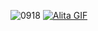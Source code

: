 ![0918](https://github.com/user-attachments/assets/00be80e7-fc6e-47b0-892a-ce68a9c0bc84)
<a href="https://github.com/user-attachments/assets/00be80e7-fc6e-47b0-892a-ce68a9c0bc84">
  <img src="https://github.com/user-attachments/assets/00be80e7-fc6e-47b0-892a-ce68a9c0bc84" alt="Alita GIF" style="width:auto; height:auto"/>
</a>
